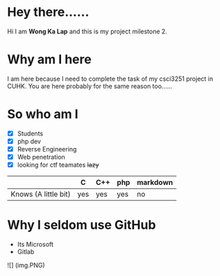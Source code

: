 # Hey there......
Hi I am **Wong Ka Lap** and this is my project milestone 2.


# Why am I here
I am here because I need to complete the task of my csci3251 project in CUHK. You are here probably for the same reason too......



# So who am I

 - [x] Students
 - [x] php dev
 - [x] Reverse Engineering
 - [x] Web penetration
 - [x] looking for ctf teamates
~~lazy~~

|  |C|C++|php| markdown|
|--|--|--| --| --|
|Knows (A little bit)|  yes|yes| yes| no|

# Why I seldom use GitHub

 - Its Microsoft
 - Gitlab

![] (img.PNG)
